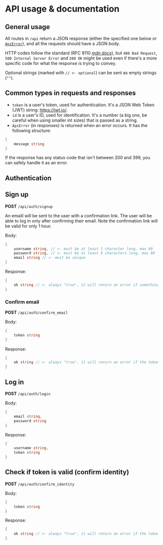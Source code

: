# API usage & documentation

## General usage

All routes in `/api` return a JSON response (either the specified one below or [`ApiError`](#common-types-in-requests-and-responses)), and all the requests should have a JSON body.

HTTP codes follow the standard (RFC 9110 _[mdn docs](https://developer.mozilla.org/en-US/docs/Web/HTTP/Status)_), but `400 Bad Request`, `500 Internal Server Error` and `200 OK` might be used even if there's a more specific code for what the response is trying to convey.

Optional strings (marked with `// <- optional`) can be sent as empty strings (`""`).

## Common types in requests and responses

- `token` is a user's token, used for authentication. It's a JSON Web Token (JWT) string: https://jwt.io/.
- `id` is a user's ID, used for identification. It's a number (a big one, be careful when using smaller int sizes) that is passed as a string.
- `ApiError` (in responses) is returned when an error occurs. It has the following structure:

```go
{
    message string
}
```

If the response has any status code that isn't between 200 and 399, you can safely handle it as an error.

## Authentication

## Sign up

**POST** `/api/auth/signup`

An emaill will be sent to the user with a confirmation link. The user will be able to log in only after confirming their email.
Note the confirmation link will be valid for only 1 hour.

Body:

```go
{
    username string, // <- must be at least 1 character long, max 80
    password string, // <- must be at least 8 characters long, max 80
    email string // <- must be unique
}
```

Response:

```go
{
    ok string // <- always "true", it will return an error if something went wrong
}
```

### Confirm email

**POST** `/api/auth/confirm_email`

Body:

```go
{
    token string
}
```

Response:

```go
{
    ok string // <- always "true", it will return an error if the token is invalid
}
```

## Log in

**POST** `/api/auth/login`

Body:

```go
{
    email string,
    password string
}
```

Response:

```go
{
    username string,
    token string
}
```

## Check if token is valid (confirm identity)

**POST** `/api/auth/confirm_identity`

Body:

```go
{
    token string
}
```

Response:

```go
{
    ok string // <- always "true", it will return an error if the token is invalid
}
```
